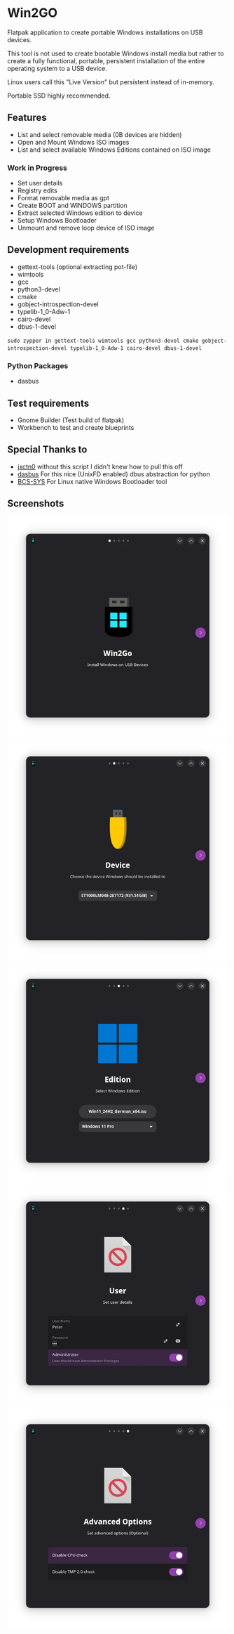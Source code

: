 # Win2GO

Flatpak application to create portable Windows installations on USB devices.

This tool is not used to create bootable Windows install media but rather to create a fully functional, portable, persistent installation of the entire operating system to a USB device.

Linux users call this "Live Version" but persistent instead of in-memory.

Portable SSD highly recommended.

## Features
- List and select removable media (0B devices are hidden)
- Open and Mount Windows ISO images
- List and select available Windows Editions contained on ISO image

### Work in Progress
- Set user details
- Registry edits
- Format removable media as gpt
- Create BOOT and WINDOWS partition
- Extract selected Windows edition to device
- Setup Windows Bootloader
- Unmount and remove loop device of ISO image

## Development requirements
- gettext-tools (optional extracting pot-file)
- wimtools
- gcc
- python3-devel
- cmake
- gobject-introspection-devel
- typelib-1_0-Adw-1
- cairo-devel
- dbus-1-devel

`sudo zypper in gettext-tools wimtools gcc python3-devel cmake gobject-introspection-devel typelib-1_0-Adw-1 cairo-devel dbus-1-devel`

### Python Packages
- dasbus

## Test requirements
- Gnome Builder (Test build of flatpak)
- Workbench to test and create blueprints

## Special Thanks to
- [jxctn0](https://github.com/jxctn0/win2go) without this script I didn't knew how to pull this off
- [dasbus](https://github.com/dasbus-project/dasbus) For this nice (UnixFD enabled) dbus abstraction for python
- [BCS-SYS](https://github.com/jpz4085/BCD-SYS) For Linux native Windows Bootloader tool

## Screenshots

![Step 0](screenshots/win2go_step_0.webp)
![Step 1](screenshots/win2go_step_1.webp)
![Step 2](screenshots/win2go_step_2.webp)
![Step 3](screenshots/win2go_step_3.webp)
![Step 4](screenshots/win2go_step_4.webp)